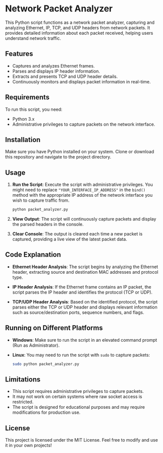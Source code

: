 # Network Packet Analyzer

This Python script functions as a network packet analyzer, capturing and analyzing Ethernet, IP, TCP, and UDP headers from network packets. It provides detailed information about each packet received, helping users understand network traffic.

## Features

- Captures and analyzes Ethernet frames.
- Parses and displays IP header information.
- Extracts and presents TCP and UDP header details.
- Continuously monitors and displays packet information in real-time.

## Requirements

To run this script, you need:

- Python 3.x
- Administrative privileges to capture packets on the network interface.

## Installation

Make sure you have Python installed on your system. Clone or download this repository and navigate to the project directory.

## Usage

1. **Run the Script**: Execute the script with administrative privileges. You might need to replace `"YOUR_INTERFACE_IP_ADDRESS"` in the `bind()` method with the appropriate IP address of the network interface you wish to capture traffic from.

   ```bash
   python packet_analyzer.py
   ```

2. **View Output**: The script will continuously capture packets and display the parsed headers in the console.

3. **Clear Console**: The output is cleared each time a new packet is captured, providing a live view of the latest packet data.

## Code Explanation

- **Ethernet Header Analysis**: The script begins by analyzing the Ethernet header, extracting source and destination MAC addresses and protocol type.
  
- **IP Header Analysis**: If the Ethernet frame contains an IP packet, the script parses the IP header and identifies the protocol (TCP or UDP).

- **TCP/UDP Header Analysis**: Based on the identified protocol, the script parses either the TCP or UDP header and displays relevant information such as source/destination ports, sequence numbers, and flags.

## Running on Different Platforms

- **Windows**: Make sure to run the script in an elevated command prompt (Run as Administrator).
  
- **Linux**: You may need to run the script with `sudo` to capture packets:

   ```bash
   sudo python packet_analyzer.py
   ```

## Limitations

- This script requires administrative privileges to capture packets.
- It may not work on certain systems where raw socket access is restricted.
- The script is designed for educational purposes and may require modifications for production use.

## License

This project is licensed under the MIT License. Feel free to modify and use it in your own projects!